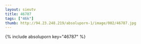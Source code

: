 ```yaml
--- 
layout: sieutv
title: 46787
tags: ["46k"]
thumb: http://94.23.248.219/absoluporn-1/image/002/46787.jpg
---
```

{% include absoluporn key="46787" %} 
